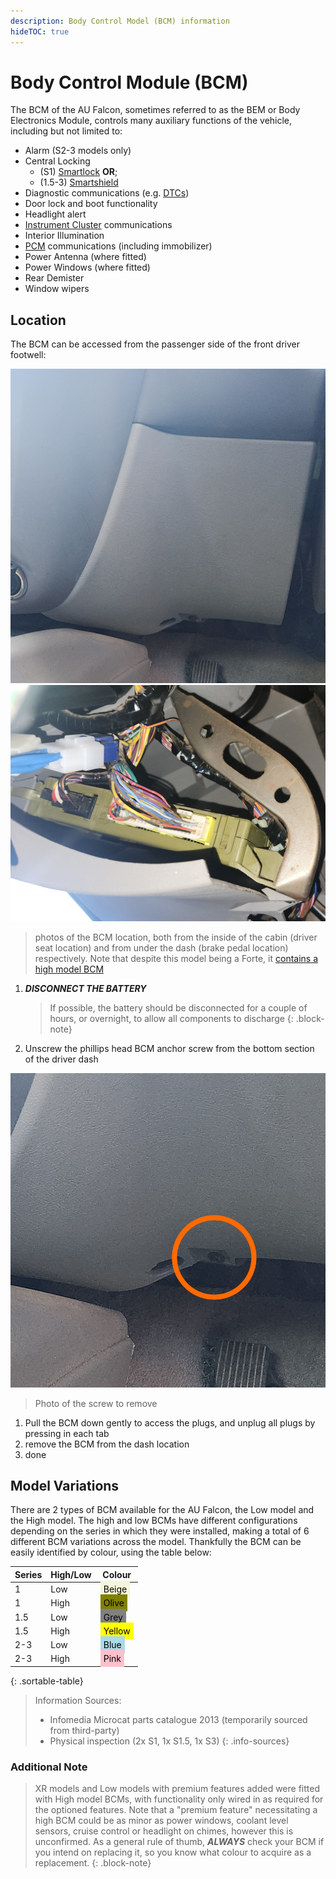 ```yaml
---
description: Body Control Model (BCM) information
hideTOC: true
---
```


# Body Control Module (BCM)

The BCM of the AU Falcon, sometimes referred to as the BEM or Body Electronics Module, controls many auxiliary functions of the vehicle, including but not limited to:

- Alarm (S2-3 models only)
- Central Locking
  - (S1) [Smartlock](../Keyfob/Keyfob.md#s1-smartlock) **OR**;
  - (1.5-3) [Smartshield](../Keyfob/Keyfob.md#s2s3-smartshield)
- Diagnostic communications (e.g. [DTCs](../DTCCodes/DTCCodes.md))
- Door lock and boot functionality
- Headlight alert
- [Instrument Cluster](../InstrumentCluster/InstrumentCluster.md) communications
- Interior Illumination
- [PCM](../PCM/PCM.md) communications (including immobilizer)
- Power Antenna (where fitted)
- Power Windows (where fitted)
- Rear Demister
- Window wipers

## Location

The BCM can be accessed from the passenger side of the front driver footwell:

![BCM Location](./bcm-dash-panel.jpg)
![BCM Mounted Location](./bcm-mount-location.jpg)

> photos of the BCM location, both from the inside of the cabin (driver seat location) and from under the dash (brake pedal location) respectively. Note that despite this model being a Forte, it [contains a high model BCM](#additional-note)

1. ***DISCONNECT THE BATTERY***

    > If possible, the battery should be disconnected for a couple of hours, or overnight, to allow all components to discharge
    {: .block-note}

1. Unscrew the phillips head BCM anchor screw from the bottom section of the driver dash

  ![BCM Screw location](./bcm-dash-screw.jpg)

  > Photo of the screw to remove

1. Pull the BCM down gently to access the plugs, and unplug all plugs by pressing in each tab
1. remove the BCM from the dash location
1. done

## Model Variations

There are 2 types of BCM available for the AU Falcon, the Low model and the High model. The high and low BCMs have different configurations depending on the series in which they were installed, making a total of 6 different BCM variations across the model. Thankfully the BCM can be easily identified by colour, using the table below:

<!-- style added as only used here -->
<style>
.colourCell {
    padding: 5px;
    color: black;
}
</style>

| Series | High/Low | Colour |
| --- | --- | --- |
| 1 | Low | <span class="colourCell" style="background-color:beige;">Beige</span> |
| 1 | High | <span class="colourCell" style="background-color:olive;">Olive</span> |
| 1.5 | Low | <span class="colourCell" style="background-color:grey;">Grey</span> |
| 1.5 | High | <span class="colourCell" style="background-color:yellow;">Yellow</span> |
| 2-3 | Low | <span class="colourCell" style="background-color:lightblue;">Blue</span> |
| 2-3 | High | <span class="colourCell" style="background-color:pink;">Pink</span> |
{: .sortable-table}

> Information Sources:
> - Infomedia Microcat parts catalogue 2013 (temporarily sourced from third-party)
> - Physical inspection (2x S1, 1x S1.5, 1x S3)
{: .info-sources}

### Additional Note

> XR models and Low models with premium features added were fitted with High model BCMs, with functionality only wired in as required for the optioned features. Note that a "premium feature" necessitating a high BCM could be as minor as power windows, coolant level sensors, cruise control or headlight on chimes, however this is unconfirmed. As a general rule of thumb, ***ALWAYS*** check your BCM if you intend on replacing it, so you know what colour to acquire as a replacement.
{: .block-note}